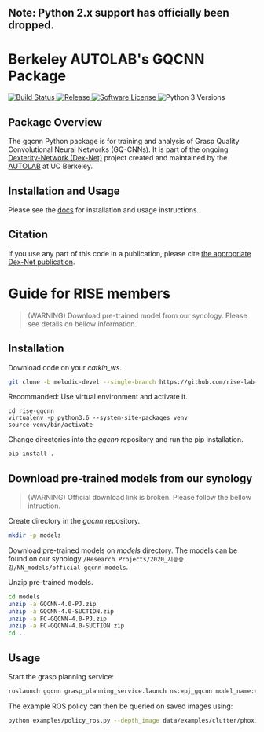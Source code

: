 ## Note: Python 2.x support has officially been dropped.

# Berkeley AUTOLAB's GQCNN Package
<p>
   <a href="https://travis-ci.org/BerkeleyAutomation/gqcnn/">
       <img alt="Build Status" src="https://travis-ci.org/BerkeleyAutomation/gqcnn.svg?branch=master">
   </a>
   <a href="https://github.com/BerkeleyAutomation/gqcnn/releases/latest">
       <img alt="Release" src="https://img.shields.io/github/release/BerkeleyAutomation/gqcnn.svg?style=flat">
   </a>
   <a href="https://github.com/BerkeleyAutomation/gqcnn/blob/master/LICENSE">
       <img alt="Software License" src="https://img.shields.io/badge/license-REGENTS-brightgreen.svg">
   </a>
   <a>
       <img alt="Python 3 Versions" src="https://img.shields.io/badge/python-3.5%20%7C%203.6%20%7C%203.7-yellow.svg">
   </a>
</p>

## Package Overview
The gqcnn Python package is for training and analysis of Grasp Quality Convolutional Neural Networks (GQ-CNNs). It is part of the ongoing [Dexterity-Network (Dex-Net)](https://berkeleyautomation.github.io/dex-net/) project created and maintained by the [AUTOLAB](https://autolab.berkeley.edu) at UC Berkeley.

## Installation and Usage
Please see the [docs](https://berkeleyautomation.github.io/gqcnn/) for installation and usage instructions.

## Citation
If you use any part of this code in a publication, please cite [the appropriate Dex-Net publication](https://berkeleyautomation.github.io/gqcnn/index.html#academic-use).

# Guide for RISE members
> (WARNING) Download pre-trained model from our synology. Please see details on bellow information. 
## Installation
Download code on your *catkin_ws*.
```bash
git clone -b melodic-devel --single-branch https://github.com/rise-lab-skku/rise-gqcnn.git
```

Recommanded: Use virtual environment and activate it.
```
cd rise-gqcnn
virtualenv -p python3.6 --system-site-packages venv
source venv/bin/activate
```

Change directories into the *gqcnn* repository and run the pip installation.
```bash
pip install .
```

## Download pre-trained models from our synology
> (WARNING) Official download link is broken. Please follow the bellow intruction.

Create directory in the *gqcnn* repository.
```bash
mkdir -p models
```
Download pre-trained models on *models* directory. The models can be found on our synology `/Research Projects/2020_지능증강/NN_models/official-gqcnn-models`.

Unzip pre-trained models.
```bash
cd models
unzip -a GQCNN-4.0-PJ.zip
unzip -a GQCNN-4.0-SUCTION.zip
unzip -a FC-GQCNN-4.0-PJ.zip
unzip -a FC-GQCNN-4.0-SUCTION.zip
cd ..
```

## Usage
Start the grasp planning service:
```bash
roslaunch gqcnn grasp_planning_service.launch ns:=pj_gqcnn model_name:=FC-GQCNN-4.0-PJ fully_conv:=true
```

The example ROS policy can then be queried on saved images using:
```bash
python examples/policy_ros.py --depth_image data/examples/clutter/phoxi/fcgqcnn/depth_0.npy --segmask data/examples/clutter/phoxi/fcgqcnn/segmask_0.png --camera_intr data/calib/phoxi/phoxi.intr --namespace pj_gqcnn
```
